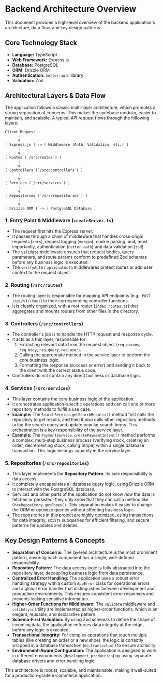 # Backend Architecture Overview

This document provides a high-level overview of the backend application's architecture, data flow, and key design patterns.

## **Core Technology Stack**

- **Language:** TypeScript
- **Web Framework:** Express.js
- **Database:** PostgreSQL
- **ORM:** Drizzle ORM
- **Authentication:** `better-auth` library
- **Validation:** Zod

## **Architectural Layers & Data Flow**

The application follows a classic multi-layer architecture, which promotes a strong separation of concerns. This makes the codebase modular, easier to maintain, and scalable. A typical API request flows through the following layers:

```
Client Request
      |
      v
[ Express.js ] -> [ Middleware (Auth, Validation, etc.) ]
      |
      v
[ Routes (`/src/routes`) ]
      |
      v
[ Controllers (`/src/controllers`) ]
      |
      v
[ Services (`/src/services`) ]
      |
      v
[ Repositories (`/src/repositories`) ]
      |
      v
[ Drizzle ORM ] -> [ PostgreSQL Database ]
```

### **1. Entry Point & Middleware (`createServer.ts`)**
- The request first hits the Express server.
- It passes through a chain of middleware that handles cross-origin requests (`cors`), request logging (`morgan`), cookie parsing, and, most importantly, authentication (`better-auth`) and data validation (`zod`).
- The `validate` middleware ensures that request bodies, query parameters, and route params conform to predefined Zod schemas before any business logic is executed.
- The `verifyAuth` / `optionalAuth` middlewares protect routes or add user context to the request object.

### **2. Routing (`/src/routes`)**
- The routing layer is responsible for mapping API endpoints (e.g., `POST /api/v1/shoes`) to their corresponding controller functions.
- It is cleanly organized, with a root router (`index.routes.ts`) that aggregates and mounts routers from other files in the directory.

### **3. Controllers (`/src/controllers`)**
- The controller's job is to handle the HTTP request and response cycle.
- It acts as a thin layer, responsible for:
    1. Extracting relevant data from the request object (`req.params`, `req.body`, `req.query`, `req.user`).
    2. Calling the appropriate method in the service layer to perform the core business logic.
    3. Formatting the response (success or error) and sending it back to the client with the correct status code.
- Controllers do not contain any direct business or database logic.

### **4. Services (`/src/services`)**
- This layer contains the core business logic of the application.
- It orchestrates application-specific operations and can call one or more repository methods to fulfill a use case.
- **Example:** The `SearchService.getSearchResults()` method first calls the repository to get results, and then it *also* calls other repository methods to log the search query and update popular search terms. This orchestration is a key responsibility of the service layer.
- **Example:** The `PaymentService.createPaymentIntent()` method performs a complex, multi-step business process (verifying stock, creating an order, decrementing stock, calling Stripe) within a single database transaction. This logic belongs squarely in the service layer.

### **5. Repositories (`/src/repositories`)**
- This layer implements the **Repository Pattern**. Its sole responsibility is data access.
- It completely encapsulates all database query logic, using Drizzle ORM to interact with the PostgreSQL database.
- Services and other parts of the application do not know *how* the data is fetched or persisted; they only know that they can call a method like `ShoeRepository.getShoes()`. This separation makes it easier to change the ORM or optimize queries without affecting business logic.
- The repositories in this project are highly optimized, using transactions for data integrity, `EXISTS` subqueries for efficient filtering, and secure patterns for updates and deletes.

## **Key Design Patterns & Concepts**

- **Separation of Concerns:** The layered architecture is the most prominent pattern, ensuring each component has a single, well-defined responsibility.
- **Repository Pattern:** The data access logic is fully abstracted into the repository layer, decoupling business logic from data persistence.
- **Centralized Error Handling:** The application uses a robust error handling strategy with a custom `AppError` class for operational errors and a global error handler that distinguishes between development and production environments. This ensures consistent error responses and prevents leaking sensitive information.
- **Higher-Order Functions for Middleware:** The `validate` middleware and `catchAsync` utility are implemented as higher-order functions, which is an elegant, reusable, and declarative pattern.
- **Schema-First Validation:** By using Zod schemas to define the shape of incoming data, the application enforces data integrity at the edge, before any logic is executed.
- **Transactional Integrity:** For complex operations that touch multiple tables (like creating an order or a new shoe), the logic is correctly wrapped in a database transaction (`db.transaction`) to ensure atomicity.
- **Environment-Aware Configuration:** The application is designed to work in different environments (`development`, `production`) by using separate database drivers and error handling logic.

This architecture is robust, scalable, and maintainable, making it well-suited for a production-grade e-commerce application.
